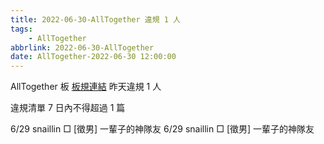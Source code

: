 ```yaml
---
title: 2022-06-30-AllTogether 違規 1 人
tags:
    - AllTogether
abbrlink: 2022-06-30-AllTogether
date: AllTogether-2022-06-30 12:00:00
---
```

AllTogether 板 [板規連結](https://www.ptt.cc/bbs/AllTogether/M.1643211430.A.5FB.html)
昨天違規 1 人
<!-- more -->

違規清單
7 日內不得超過 1 篇

6/29 snaillin □ [徵男] 一輩子的神隊友
6/29 snaillin □ [徵男] 一輩子的神隊友